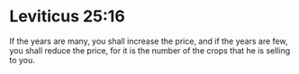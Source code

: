 # Leviticus 25:16

If the years are many, you shall increase the price, and if the years are few, you shall reduce the price, for it is the number of the crops that he is selling to you.
